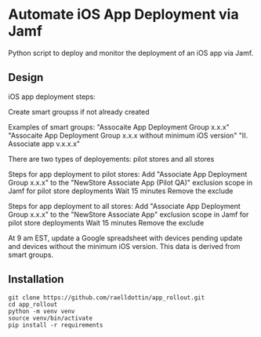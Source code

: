 # Automate iOS App Deployment via Jamf

Python script to deploy and monitor the deployment of an iOS app via Jamf.

## Design

iOS app deployment steps:

Create smart groupss if not already created

Examples of smart groups:
"Assocaite App Deployment Group x.x.x"
"Assocaite App Deployment Group x.x.x without minimum iOS version"
"II. Associate app v.x.x.x"

There are two types of deployements: pilot stores and all stores

Steps for app deployment to pilot stores:
Add "Associate App Deployment Group x.x.x" to the "NewStore Associate App (Pilot QA)" exclusion scope in Jamf for pilot store deployments
Wait 15 minutes
Remove the exclude

Steps for app deployment to all stores:
Add "Associate App Deployment Group x.x.x" to the "NewStore Associate App" exclusion scope in Jamf for pilot store deployments
Wait 15 minutes
Remove the exclude

At 9 am EST, update a Google spreadsheet with devices pending update and devices without the minimum iOS version. This data is derived from smart groups. 

## Installation
```console
git clone https://github.com/raelldottin/app_rollout.git
cd app_rollout
python -m venv venv
source venv/bin/activate
pip install -r requirements
```
